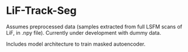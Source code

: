 # LiF-Track-Seg

Assumes preprocessed data (samples extracted from full LSFM scans of LiF, in .npy file). Currently under development with dummy data.

Includes model architecture to train masked autoencoder.
